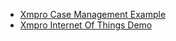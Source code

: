 * [Xmpro Case Management Example](resources/faqs/external-content/youtube/2014/xmpro-case-management-example.md)
* [Xmpro Internet Of Things Demo](resources/faqs/external-content/youtube/2014/xmpro-internet-of-things-demo.md)
